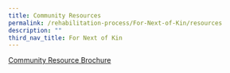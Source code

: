 ```yaml
---
title: Community Resources
permalink: /rehabilitation-process/For-Next-of-Kin/resources
description: ""
third_nav_title: For Next of Kin
---
```

[Community Resource Brochure](/files/SPS%20-%20Community%20Resources%20Brochure.pdf)